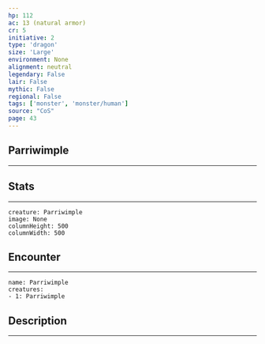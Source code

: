 ```yaml
---
hp: 112
ac: 13 (natural armor)
cr: 5
initiative: 2
type: 'dragon'    
size: 'Large'
environment: None
alignment: neutral
legendary: False
lair: False
mythic: False
regional: False
tags: ['monster', 'monster/human']
source: "CoS"
page: 43
---
```


## Parriwimple
---



## Stats
---

```statblock
creature: Parriwimple
image: None
columnHeight: 500
columnWidth: 500
```

## Encounter
---

```encounter-table
name: Parriwimple
creatures:
- 1: Parriwimple
```

## Description
---




